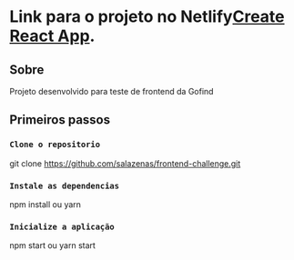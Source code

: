 # Link para o projeto no Netlify[Create React App](https://gofind-frontend-challenge.netlify.app/).

## Sobre

Projeto desenvolvido para teste de frontend da Gofind

## Primeiros passos

### `Clone o repositorio`

git clone https://github.com/salazenas/frontend-challenge.git

### `Instale as dependencias`

npm install
ou
yarn

### `Inicialize a aplicação`

npm start
ou
yarn start
